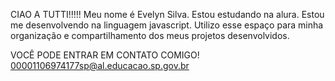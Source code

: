CIAO A TUTTI!!!!!
Meu nome é Evelyn Silva. 
Estou estudando na alura.
Estou me desenvolvendo na linguagem javascript.
Utilizo esse espaço para minha organização e compartilhamento dos meus projetos desenvolvidos.

VOCÊ PODE ENTRAR EM CONTATO COMIGO!
00001106974177sp@al.educacao.sp.gov.br
